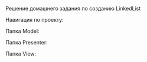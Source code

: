 Решение домашнего задания по созданию LinkedList

Навигация по проекту:

Папка Model:

Папка Presenter:

Папка View:
